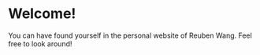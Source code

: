 # Welcome! 

You can have found yourself in the personal website of Reuben Wang. Feel free to look around!

